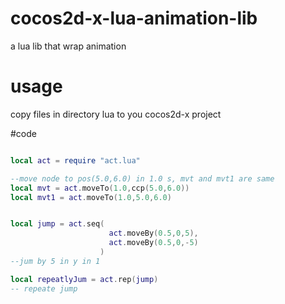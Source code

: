 # cocos2d-x-lua-animation-lib
a lua lib that wrap animation

# usage
copy files in directory lua to you cocos2d-x project

#code 
```lua

local act = require "act.lua"

--move node to pos(5.0,6.0) in 1.0 s, mvt and mvt1 are same
local mvt = act.moveTo(1.0,ccp(5.0,6.0))
local mvt1 = act.moveTo(1.0,5.0,6.0)


local jump = act.seq(
                      act.moveBy(0.5,0,5),
                      act.moveBy(0.5,0,-5)
                    )
--jum by 5 in y in 1

local repeatlyJum = act.rep(jump)
-- repeate jump


```
